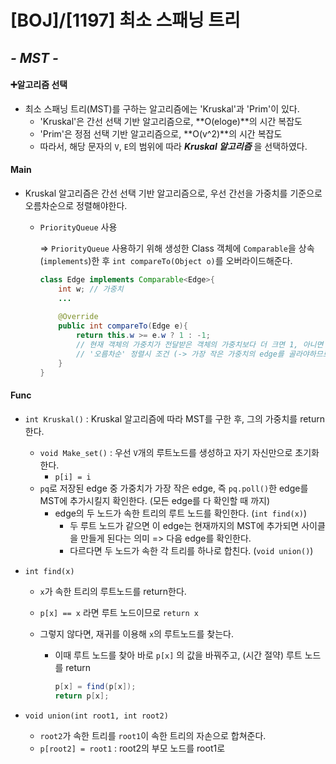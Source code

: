 # [BOJ]/[1197] 최소 스패닝 트리

## *- MST -*

#### :heavy_plus_sign:알고리즘 선택

* 최소 스패닝 트리(MST)를 구하는 알고리즘에는 'Kruskal'과 'Prim'이 있다.
  * 'Kruskal'은 간선 선택 기반 알고리즘으로, **O(eloge)**의 시간 복잡도
  * 'Prim'은 정점 선택 기반 알고리즘으로, **O(v^2)**의 시간 복잡도
  * 따라서, 해당 문자의 `V`, `E`의 범위에 따라 ***Kruskal 알고리즘*** 을 선택하였다.

#### **Main**

* Kruskal 알고리즘은 간선 선택 기반 알고리즘으로, 우선 간선을 가중치를 기준으로 오름차순으로 정렬해야한다.

  * `PriorityQueue` 사용

    => `PriorityQueue` 사용하기 위해 생성한 Class 객체에 `Comparable`을 상속(`implements`)한 후 `int compareTo(Object o)`를 오버라이드해준다.
    
    ```java
    class Edge implements Comparable<Edge>{
    	int w; // 가중치
        ...
            
        @Override
        public int compareTo(Edge e){
            return this.w >= e.w ? 1 : -1;
            // 현재 객체의 가중치가 전달받은 객체의 가중치보다 더 크면 1, 아니면 -1
            // '오름차순' 정렬시 조건 (-> 가장 작은 가중치의 edge를 골라야하므로)
        }
    }
    ```

#### Func

* `int Kruskal()` : Kruskal 알고리즘에 따라 MST를 구한 후, 그의 가중치를 return한다.

  * `void Make_set()` : 우선 `V`개의 루트노드를 생성하고 자기 자신만으로 초기화한다.
    * `p[i] = i`
  * `pq`로 저장된 edge 중 가중치가 가장 작은 edge, 즉 `pq.poll()`한 edge를 MST에 추가시킬지 확인한다. (모든 edge를 다 확인할 때 까지)
    * edge의 두 노드가 속한 트리의 루트 노드를 확인한다. (`int find(x)`)
      * 두 루트 노드가 같으면 이 edge는 현재까지의 MST에 추가되면 사이클을 만들게 된다는 의미 => 다음 edge를 확인한다.
      * 다르다면 두 노드가 속한 각 트리를 하나로 합친다. (`void union()`)

* `int find(x)`

  * `x`가 속한 트리의 루트노드를 return한다.

  * `p[x] == x` 라면 루트 노드이므로 `return x`

  * 그렇지 않다면, 재귀를 이용해 `x`의 루트노드를 찾는다.

    * 이때 루트 노드를 찾아 바로 `p[x]` 의 값을 바꿔주고, (시간 절약) 루트 노드를 return

      ```java
      p[x] = find(p[x]);
      return p[x];
      ```

* `void union(int root1, int root2)`

  * `root2`가 속한 트리를 `root1`이 속한 트리의 자손으로 합쳐준다.
  * `p[root2] = root1` : root2의 부모 노드를 root1로

